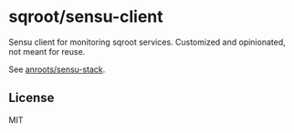 # sqroot/sensu-client

Sensu client for monitoring sqroot services.
Customized and opinionated, not meant for reuse.

See [anroots/sensu-stack](https://github.com/anroots/sensu-stack).

## License

MIT